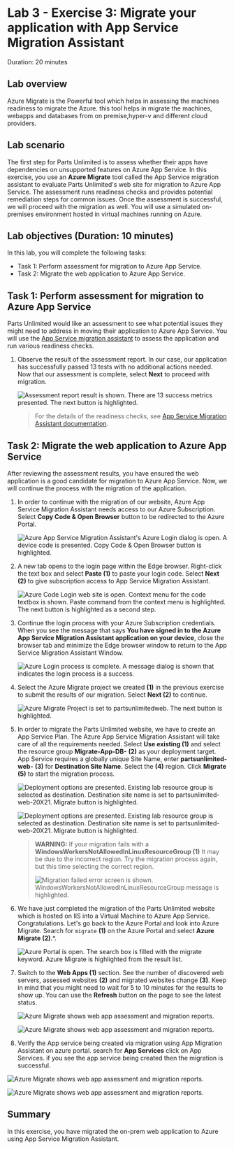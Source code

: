 # Lab 3 - Exercise 3: Migrate your application with App Service Migration Assistant

Duration: 20 minutes

## Lab overview

Azure Migrate is the Powerful tool which helps in assessing the machines readiness to migrate the Azure. this tool helps in migrate the machines, webapps and databases from on premise,hyper-v and different cloud providers.

## Lab scenario

The first step for Parts Unlimited is to assess whether their apps have dependencies on unsupported features on Azure App Service. In this exercise, you use an **Azure Migrate** tool called the App Service migration assistant to evaluate Parts Unlimited's web site for migration to Azure App Service. The assessment runs readiness checks and provides potential remediation steps for common issues. Once the assessment is successful, we will proceed with the migration as well. You will use a simulated on-premises environment hosted in virtual machines running on Azure.

## Lab objectives (Duration: 10 minutes)

In this lab, you will complete the following tasks:
+ Task 1: Perform assessment for migration to Azure App Service.
+ Task 2: Migrate the web application to Azure App Service.

## Task 1: Perform assessment for migration to Azure App Service

Parts Unlimited would like an assessment to see what potential issues they might need to address in moving their application to Azure App Service. You will use the [App Service migration assistant](https://appmigration.microsoft.com/) to assess the application and run various readiness checks.

1. Observe the result of the assessment report. In our case, our application has successfully passed 13 tests with no additional actions needed. Now that our assessment is complete, select **Next** to proceed with migration.

   ![Assessment report result is shown. There are 13 success metrics presented. The next button is highlighted.](Images/assessment_done_will_cehck_afterwards.png "Assessment Report")

   > For the details of the readiness checks, see [App Service Migration Assistant documentation](https://github.com/Azure/App-Service-Migration-Assistant/wiki/Readiness-Checks).

## Task 2: Migrate the web application to Azure App Service

After reviewing the assessment results, you have ensured the web application is a good candidate for migration to Azure App Service. Now, we will continue the process with the migration of the application.

1. In order to continue with the migration of our website, Azure App Service Migration Assistant needs access to our Azure Subscription. Select **Copy Code & Open Browser** button to be redirected to the Azure Portal.

   ![Azure App Service Migration Assistant's Azure Login dialog is open. A device code is presented. Copy Code & Open Browser button is highlighted.](Images/updated31.png "Azure Login")

1. A new tab opens to the login page within the Edge browser. Right-click the text box and select **Paste (1)** to paste your login code. Select **Next (2)** to give subscription access to App Service Migration Assistant.

    ![Azure Code Login web site is open. Context menu for the code textbox is shown. Paste command from the context menu is highlighted. The next button is highlighted as a second step. ](Images/updated32.png "Enter Authentication Code")

1. Continue the login process with your Azure Subscription credentials. When you see the message that says **You have signed in to the Azure App Service Migration Assistant application on your device**, close the browser tab and minimize the Edge browser window to return to the App Service Migration Assistant Window.

    ![Azure Login process is complete. A message dialog is shown that indicates the login process is a success.](Images/updated33.png "App Service Migration Assistant authentication approval")

1. Select the Azure Migrate project we created **(1)** in the previous exercise to submit the results of our migration. Select **Next (2)** to continue.

    ![Azure Migrate Project is set to partsunlimitedweb. The next button is highlighted.](Images/updated34.png "Azure Migrate Hub integration")

1. In order to migrate the Parts Unlimited website, we have to create an App Service Plan. The Azure App Service Migration Assistant will take care of all the requirements needed. Select **Use existing (1)** and select the resource group **Migrate-App-DB-<inject key="DeploymentID" enableCopy="false"/>** **(2)** as your deployment target. App Service requires a globally unique Site Name, enter **partsunlimited-web-<inject key="DeploymentID" enableCopy="false"/>** **(3)** for **Destination Site Name**. Select the **<inject key="location" style="color:red" />** **(4)** region. Click **Migrate** **(5)** to start the migration process.

    ![Deployment options are presented. Existing lab resource group is selected as destination. Destination site name is set to partsunlimited-web-20X21. Migrate button is highlighted.](Images/appservicemigration-migratev2.png "Azure App Service Migration Assistant Options")

   ![Deployment options are presented. Existing lab resource group is selected as destination. Destination site name is set to partsunlimited-web-20X21. Migrate button is highlighted.](Images/congrats_website_migratewd.png "Azure App Service Migration Assistant Options")

    > **WARNING:** If your migration fails with a **WindowsWorkersNotAllowedInLinuxResourceGroup (1)** It may be due to the incorrect region. Try the migration process again, but this time selecting the correct region.  
    >
    > ![Migration failed error screen is shown. WindowsWorkersNotAllowedInLinuxResourceGroup message is highlighted.](Images/updated35.png "Migration failed")

1. We have just completed the migration of the Parts Unlimited website which is hosted on IIS into a Virtual Machine to Azure App Service. Congratulations. Let's go back to the Azure Portal and look into Azure Migrate. Search for `migrate` **(1)** on the Azure Portal and select **Azure Migrate (2)**.*.

    ![Azure Portal is open. The search box is filled with the migrate keyword. Azure Migrate is highlighted from the result list.](Images/updated36.png "Azure Migrate on Azure Portal Search")

1. Switch to the **Web Apps (1)** section. See the number of discovered web servers, assessed websites **(2)** and migrated websites change **(3)**. Keep in mind that you might need to wait for 5 to 10 minutes for the results to show up. You can use the **Refresh** button on the page to see the latest status.

    ![Azure Migrate shows web app assessment and migration reports.](Images/Azure_portal_successful_status.png "Azure Migrate Web Apps Tools")

   ![Azure Migrate shows web app assessment and migration reports.](Images/Migrated_second_proof.png "Azure Migrate Web Apps Tools")

1. Verify the App service being created via migration using App Migration Assistant on azure portal. search for **App Services** click on App Services. if you see the app service being created then the migration is successful.

  ![Azure Migrate shows web app assessment and migration reports.](Images/Check_App_Service_Verify.png "Azure Migrate Web Apps Tools")

   ![Azure Migrate shows web app assessment and migration reports.](Images/Verified_App_Services_Portal.png "Azure Migrate Web Apps Tools")


## Summary
 
In this exercise, you have migrated the on-prem web application to Azure using App Service Migration Assistant. 

